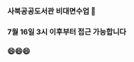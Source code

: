 ### 사북공공도서관 비대면수업 👋
### 7월 16일 3시 이후부터 접근 가능합니다
### 😄😄😄


<!--
**myohStudent/myohStudent** is a ✨ _special_ ✨ repository because its `README.md` (this file) appears on your GitHub profile.

Here are some ideas to get you started:

- 🔭 I’m currently working on ...
- 🌱 I’m currently learning ...
- 👯 I’m looking to collaborate on ...
- 🤔 I’m looking for help with ...
- 💬 Ask me about ...
- 📫 How to reach me: ...
- 😄 Pronouns: ...
- ⚡ Fun fact: ...
-->
